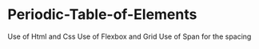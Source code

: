 # Periodic-Table-of-Elements

Use of Html and Css
Use of Flexbox and Grid
Use of Span for the spacing
